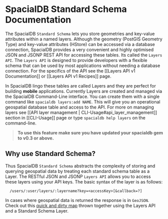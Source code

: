 # SpacialDB Standard Schema Documentation

The SpacialDB `Standard Schema` lets you store geometries and key-value attributes within a named layers. Although the geometry (PostGIS Geometry Type) and key-value attributes (HStore) can be accessed via a database connection, SpacialDB provides a very convenient and highly optimised JSON and JSONP REST API for accessing these tables. Its called the `Layers API`. The `Layers API` is designed to provide developers with a flexible schema that can be used by most applications without needing a database connection. For the specifics of the API see the [[Layers API v1 Documentation]] or [[Layers API v1 Recipes]] page.

In SpacialDB lingo these tables are called Layers and they are perfect for building **mobile** applications. Currently Layers are created and managed via the SpacialDB Command-Line interface. You can create them with a single command like `spacialdb layers:add NAME`. This will give you an operational geospatial database table and access to the API. For more on managing layers see [[API layer management | CLI-Usage#api_layer_management]] section in [[CLI-Usage]] page or type `spacialdb help layers` on the command-line. 

>  **To use this feature make sure you have updated your spacialdb gem to v0.3 or above.**

## Why use Standard Schema?

Thus SpacialDB `Standard Schema` abstracts the complexity of storing and querying geospatial data by treating each standard schema table as a Layer. The RESTful JSON and JSONP `Layers API` allows you to access these layers using your API keys. The basic syntax of the layer is as follows:

      /users/:user/layers/:layername?key=<accessKey>[&callback=?]

In cases where geospatial data is returned the response is in `GeoJSON`. Check out this [quick and dirty map](http://jsfiddle.net/sabman/n85Qr/12/) thrown together using the Layers API and a Standard Schema Layer.
